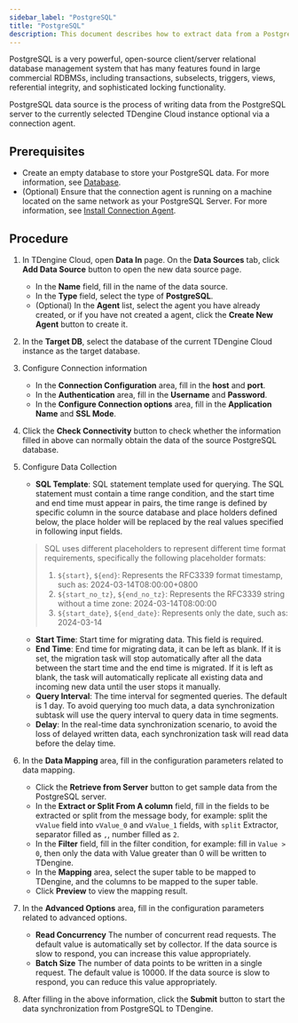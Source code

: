 ```yaml
---
sidebar_label: "PostgreSQL"
title: "PostgreSQL"
description: This document describes how to extract data from a PostgreSQL server into a TDengine Cloud instance.
---
```


PostgreSQL is a very powerful, open-source client/server relational database management system that has many features found in large commercial RDBMSs, including transactions, subselects, triggers, views, referential integrity, and sophisticated locking functionality.

PostgreSQL data source is the process of writing data from the PostgreSQL server to the currently selected TDengine Cloud instance optional via a connection agent.

## Prerequisites

- Create an empty database to store your PostgreSQL data. For more information, see [Database](../../../programming/model/#create-database).
- (Optional) Ensure that the connection agent is running on a machine located on the same network as your PostgreSQL Server. For more information, see [Install Connection Agent](../install-agent/).

## Procedure

1. In TDengine Cloud, open **Data In** page. On the **Data Sources** tab, click **Add Data Source** button to open the new data source page.
   - In the **Name** field, fill in the name of the data source.
   - In the **Type** field, select the type of **PostgreSQL**.
   - (Optional) In the **Agent** list, select the agent you have already created, or if you have not created a agent, click the **Create New Agent** button to create it.

2. In the **Target DB**, select the database of the current TDengine Cloud instance as the target database.

3. Configure Connection information

   - In the **Connection Configuration** area, fill in the **host** and **port**.
   - In the **Authentication** area, fill in the **Username** and **Password**.
   - In the **Configure Connection options** area, fill in the **Application Name** and **SSL Mode**.

4. Click the **Check Connectivity** button to check whether the information filled in above can normally obtain the data of the source PostgreSQL database.

5. Configure Data Collection

    - **SQL Template**: SQL statement template used for querying. The SQL statement must contain a time range condition, and the start time and end time must appear in pairs, the time range is defined by specific column in the source database and place holders defined below, the place holder will be replaced by the real values specified in following input fields.
    > SQL uses different placeholders to represent different time format requirements, specifically the following placeholder formats:
    > 1. `${start}`, `${end}`: Represents the RFC3339 format timestamp, such as: 2024-03-14T08:00:00+0800
    > 2. `${start_no_tz}`, `${end_no_tz}`: Represents the RFC3339 string without a time zone: 2024-03-14T08:00:00
    > 3. `${start_date}`, `${end_date}`: Represents only the date, such as: 2024-03-14
    - **Start Time**: Start time for migrating data. This field is required.
    - **End Time**: End time for migrating data, it can be left as blank. If it is set, the migration task will stop automatically after all the data between the start time and the end time is migrated. If it is left as blank, the task will automatically replicate all existing data and incoming new data until the user stops it manually.
    - **Query Interval**: The time interval for segmented queries. The default is 1 day. To avoid querying too much data, a data synchronization subtask will use the query interval to query data in time segments.
    - **Delay**: In the real-time data synchronization scenario, to avoid the loss of delayed written data, each synchronization task will read data before the delay time.

6. In the **Data Mapping** area, fill in the configuration parameters related to data mapping.
    - Click the **Retrieve from Server** button to get sample data from the PostgreSQL server.
    - In the **Extract or Split From A column** field, fill in the fields to be extracted or split from the message body, for example: split the `vValue` field into `vValue_0` and `vValue_1` fields, with `split` Extractor, separator filled as `,`, number filled as `2`.
    - In the **Filter** field, fill in the filter condition, for example: fill in `Value > 0`, then only the data with Value greater than 0 will be written to TDengine.
    - In the **Mapping** area, select the super table to be mapped to TDengine, and the columns to be mapped to the super table.
    - Click **Preview** to view the mapping result.
7. In the **Advanced Options** area, fill in the configuration parameters related to advanced options.
    - **Read Concurrency** The number of concurrent read requests. The default value is automatically set by collector. If the data source is slow to respond, you can increase this value appropriately.
    - **Batch Size** The number of data points to be written in a single request. The default value is 10000. If the data source is slow to respond, you can reduce this value appropriately.

8. After filling in the above information, click the **Submit** button to start the data synchronization from PostgreSQL to TDengine.

